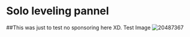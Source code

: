 # Solo leveling pannel 

##This was just to test no sponsoring here XD.
Test Image
![20487367](https://user-images.githubusercontent.com/92318797/174252722-39c9c52d-7cf9-4175-8eb0-72485e6c068e.jpg)
